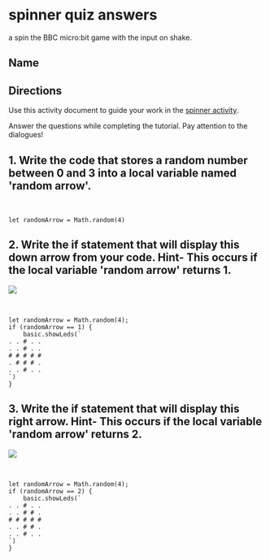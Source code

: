 # spinner quiz answers

a spin the BBC micro:bit game with the input on shake.

## Name

## Directions

Use this activity document to guide your work in the [spinner activity](/lessons/spinner/activity).

Answer the questions while completing the tutorial. Pay attention to the dialogues!

## 1. Write the code that stores a random number between 0 and 3 into a local variable named 'random arrow'.

<br/>

```blocks
let randomArrow = Math.random(4)
```

## 2. Write the if statement that will display this down arrow from your code. Hint- This occurs if the local variable 'random arrow' returns 1. 

![](/static/mb/lessons/spinner-0.png)

<br/>

```blocks
let randomArrow = Math.random(4);
if (randomArrow == 1) {
    basic.showLeds(`
. . # . .
. . # . .
# # # # #
. # # # .
. . # . .
`)
}
```

## 3. Write the if statement that will display this right arrow. Hint- This occurs if the local variable 'random arrow' returns 2. 

![](/static/mb/lessons/spinner-1.png)

<br />

```blocks
let randomArrow = Math.random(4);
if (randomArrow == 2) {
    basic.showLeds(`
. . # . .
. . # # .
# # # # #
. . # # .
. . # . .
`)
}
```

